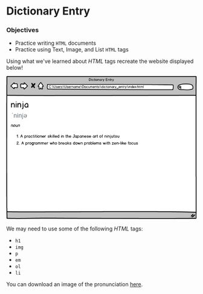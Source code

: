 # Dictionary Entry

### Objectives

- Practice writing `HTML` documents
- Practice using Text, Image, and List `HTML` tags

Using what we've learned about _HTML_ tags recreate the website displayed below!

![](dictionary_entry.png)

We may need to use some of the following _HTML_ tags:

- `h1`
- `img`
- `p`
- `em`
- `ol`
- `li`

You can download an image of the pronunciation [here](https://github.com/SaraSaeed1/Software-Web-Development-Bootcamp/blob/main/2%20WEB%20FUNDAMENTALS%20_stack/HTML/Dictionary%20Entry/nin.png).
